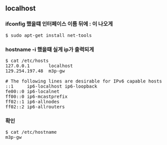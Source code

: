 
## localhost

### ifconfig 했을떄 인터페이스 이름 뒤에  : 이 나오게

<pre>
$ sudo apt-get install net-tools
</pre>

### hostname -i 했을떄 실게 ip가 출력되게

<pre>
$ cat /etc/hosts
127.0.0.1       localhost
129.254.197.48  m3p-gw

# The following lines are desirable for IPv6 capable hosts
::1     ip6-localhost ip6-loopback
fe00::0 ip6-localnet
ff00::0 ip6-mcastprefix
ff02::1 ip6-allnodes
ff02::2 ip6-allrouters
</pre>

### 확인

<pre>
$ cat /etc/hostname
m3p-gw

</pre>
